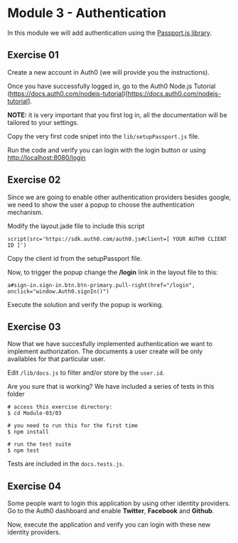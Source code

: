 # Module 3 - Authentication

In this module we will add authentication using the [Passport.js library](http://passportjs.org/).

## Exercise 01

Create a new account in Auth0 (we will provide you the instructions).

Once you have successfully logged in, go to the Auth0 Node.js Tutorial (https://docs.auth0.com/nodejs-tutorial)[https://docs.auth0.com/nodejs-tutorial].

__NOTE:__ it is very important that you first log in, all the documentation will be tailored to your settings.

Copy the very first code snipet into the ```lib/setupPassport.js``` file.

Run the code and verify you can login with the login button or using [http://localhost:8080/login](http://localhost:8080/login)

## Exercise 02

Since we are going to enable other authentication providers besides google, we need to show the user a popup to choose the authentication mechanism.

Modify the layout.jade file to include this script

    script(src='https://sdk.auth0.com/auth0.js#client=[ YOUR AUTH0 CLIENT ID ]')

Copy the client id from the setupPassport file.

Now, to trigger the popup change the __/login__ link in the layout file to this:

    a#sign-in.sign-in.btn.btn-primary.pull-right(href="/login", onclick="window.Auth0.signIn()") 

Execute the solution and verify the popup is working.

## Exercise 03

Now that we have succesfully implemented authentication we want to implement authorization. The documents a user create will be only availables for that particular user.

Edit ```/lib/docs.js``` to filter and/or store by the `user.id`.

Are you sure that is working? We have included a series of tests in this folder

~~~
# access this exercise directory:
$ cd Module-03/03

# you need to run this for the first time
$ npm install 

# run the test suite
$ npm test
~~~

Tests are included in the ```docs.tests.js```.


## Exercise 04

Some people want to login this application by using other identity providers. Go to the Auth0 dashboard and enable __Twitter__, __Facebook__ and __Github__.

Now, execute the application and verify you can login with these new identity providers.

